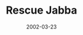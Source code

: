 ---
mission_id: hutplace
slug: "rescue-jabba"
editorsChoice:
title: "Rescue Jabba"
authors: 
    - "DarthDoctor"
date: 2002-03-23
filename: "hutplace.zip"
description: "Imperials kidnapped... er, HUTTnapped Jabba. His cronies are offering a reward for his safe return. Rescue Jabba and get back to the Crow. This won't be easy. The Imperials want Jabba bad. I mean real bad. I mean REALLY, REALLY BAD!"
cover: 
levelReplaced:	SECBASE
difficulty: no
bm:	yes
fme: yes
wax: yes
three_do: yes
voc: yes
gmd: no
vue: no
lfd: no
base: "New level from scratch" 
editors: "WDFUSE 2.00"

---